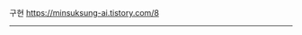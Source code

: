 구현
https://minsuksung-ai.tistory.com/8

--------------------------------------

































